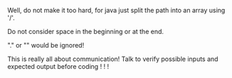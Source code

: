 
Well, do not make it too hard,  for java just split the path into an array using '/'.  

Do not consider space in the beginning or at the end.   

"." or "" would be ignored!   

This is really all about communication! Talk to verify possible inputs and expected output before coding ! ! !  

 